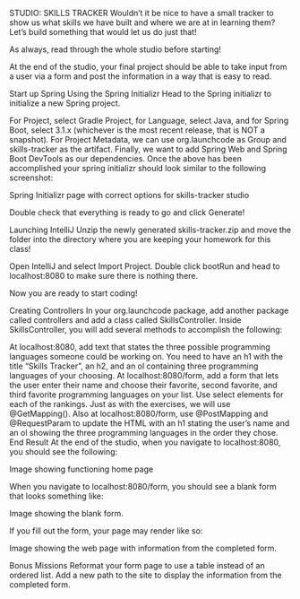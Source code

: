 
STUDIO: SKILLS TRACKER
Wouldn’t it be nice to have a small tracker to show us what skills we have built and where we are at in learning them? Let’s build something that would let us do just that!

As always, read through the whole studio before starting!

At the end of the studio, your final project should be able to take input from a user via a form and post the information in a way that is easy to read.

Start up Spring
Using the Spring Initializr
Head to the Spring initializr to initialize a new Spring project.

For Project, select Gradle Project, for Language, select Java, and for Spring Boot, select 3.1.x (whichever is the most recent release, that is NOT a snapshot).
For Project Metadata, we can use org.launchcode as Group and skills-tracker as the artifact.
Finally, we want to add Spring Web and Spring Boot DevTools as our dependencies.
Once the above has been accomplished your spring initializr should look similar to the following screenshot:

Spring Initializr page with correct options for skills-tracker studio

Double check that everything is ready to go and click Generate!

Launching IntelliJ
Unzip the newly generated skills-tracker.zip and move the folder into the directory where you are keeping your homework for this class!

Open IntelliJ and select Import Project. Double click bootRun and head to localhost:8080 to make sure there is nothing there.

Now you are ready to start coding!

Creating Controllers
In your org.launchcode package, add another package called controllers and add a class called SkillsController. Inside SkillsController, you will add several methods to accomplish the following:

At localhost:8080, add text that states the three possible programming languages someone could be working on. You need to have an h1 with the title “Skills Tracker”, an h2, and an ol containing three programming languages of your choosing.
At localhost:8080/form, add a form that lets the user enter their name and choose their favorite, second favorite, and third favorite programming languages on your list. Use select elements for each of the rankings. Just as with the exercises, we will use @GetMapping().
Also at localhost:8080/form, use @PostMapping and @RequestParam to update the HTML with an h1 stating the user’s name and an ol showing the three programming languages in the order they chose.
End Result
At the end of the studio, when you navigate to localhost:8080, you should see the following:

Image showing functioning home page

When you navigate to localhost:8080/form, you should see a blank form that looks something like:

Image showing the blank form.

If you fill out the form, your page may render like so:

Image showing the web page with information from the completed form.

Bonus Missions
Reformat your form page to use a table instead of an ordered list.
Add a new path to the site to display the information from the completed form.
